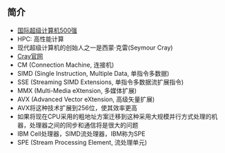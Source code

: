 ## 简介
  * [国际超级计算机500强](http://www.top500.org)
  * HPC: 高性能计算
  * 现代超级计算机的创始人之一是西蒙·克雷(Seymour Cray)
  * [Cray官网](http://www.cray.com)
  * CM (Connection Machine, 连接机)
  * SIMD (Single Instruction, Multiple Data, 单指令多数据)
  * SSE (Streaming SIMD Extensions, 单指令多数据流扩展指令)
  * MMX (Multi-Media eXtension, 多媒体扩展)
  * AVX (Advanced Vector eXtension, 高级矢量扩展)
  * AVX将这种技术扩展到256位，使其效率更高
  * 如果将现在CPU采用的粗地址方案迁移到这种采用大规模并行方式处理的机器，处理器之间的同步和通信将是很大的问题
  * IBM Cell处理器，SIMD流处理器，IBM称为SPE
  * SPE (Stream Processing Element, 流处理单元)
